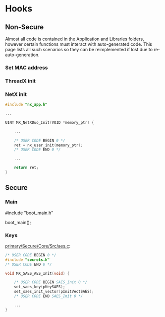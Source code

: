 # Hooks

## Non-Secure

Almost all code is contained in the Application and Libraries folders, however certain functions must interact with auto-generated code. This page lists all such scenarios so they can be reimplemented if lost due to re-auto-generation. 

### Set MAC address

### ThreadX init

### NetX init

```C
#include "nx_app.h"

...

UINT MX_NetXDuo_Init(VOID *memory_ptr) {

    ...

    /* USER CODE BEGIN 0 */
    ret = nx_user_init(memory_ptr);
    /* USER CODE END 0 */

    ...

    return ret;
}
```

## Secure

### Main

#include "boot_main.h"

boot_main();

### Keys

[primary/Secure/Core/Src/aes.c](primary/Secure/Core/Src/aes.c):

```C
/* USER CODE BEGIN 0 */
#include "secrets.h"
/* USER CODE END 0 */

void MX_SAES_AES_Init(void) {

    /* USER CODE BEGIN SAES_Init 0 */
    set_saes_key(pKeySAES);
    set_saes_init_vector(pInitVectSAES);
    /* USER CODE END SAES_Init 0 */

    ...
}
```